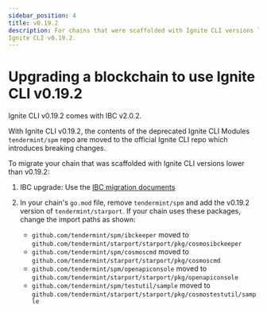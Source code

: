 ```yaml
---
sidebar_position: 4
title: v0.19.2
description: For chains that were scaffolded with Ignite CLI versions lower than v0.19.2, changes are required to use
Ignite CLI v0.19.2.
---
```


# Upgrading a blockchain to use Ignite CLI v0.19.2

Ignite CLI v0.19.2 comes with IBC v2.0.2.

With Ignite CLI v0.19.2, the contents of the deprecated Ignite CLI Modules `tendermint/spm` repo are moved to the
official Ignite CLI repo which introduces breaking changes.

To migrate your chain that was scaffolded with Ignite CLI versions lower than v0.19.2:

1. IBC upgrade: Use
   the [IBC migration documents](https://github.com/cosmos/ibc-go/blob/main/docs/migrations/v1-to-v2.md)

2. In your chain's `go.mod` file, remove `tendermint/spm` and add the v0.19.2 version of `tendermint/starport`. If your
   chain uses these packages, change the import paths as shown:

    - `github.com/tendermint/spm/ibckeeper` moved to `github.com/tendermint/starport/starport/pkg/cosmosibckeeper`
    - `github.com/tendermint/spm/cosmoscmd` moved to `github.com/tendermint/starport/starport/pkg/cosmoscmd`
    - `github.com/tendermint/spm/openapiconsole` moved to `github.com/tendermint/starport/starport/pkg/openapiconsole`
    - `github.com/tendermint/spm/testutil/sample` moved
      to `github.com/tendermint/starport/starport/pkg/cosmostestutil/sample`
